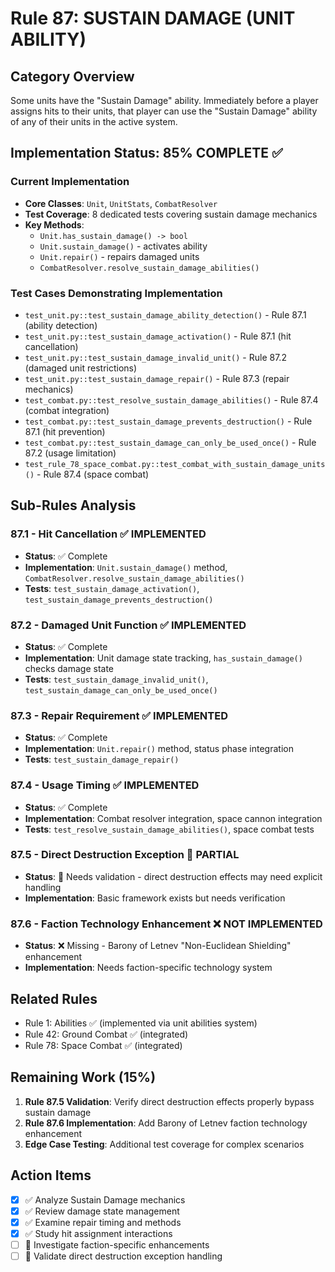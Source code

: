 # Rule 87: SUSTAIN DAMAGE (UNIT ABILITY)

## Category Overview
Some units have the "Sustain Damage" ability. Immediately before a player assigns hits to their units, that player can use the "Sustain Damage" ability of any of their units in the active system.

## Implementation Status: 85% COMPLETE ✅

### Current Implementation
- **Core Classes**: `Unit`, `UnitStats`, `CombatResolver`
- **Test Coverage**: 8 dedicated tests covering sustain damage mechanics
- **Key Methods**:
  - `Unit.has_sustain_damage() -> bool`
  - `Unit.sustain_damage()` - activates ability
  - `Unit.repair()` - repairs damaged units
  - `CombatResolver.resolve_sustain_damage_abilities()`

### Test Cases Demonstrating Implementation
- `test_unit.py::test_sustain_damage_ability_detection()` - Rule 87.1 (ability detection)
- `test_unit.py::test_sustain_damage_activation()` - Rule 87.1 (hit cancellation)
- `test_unit.py::test_sustain_damage_invalid_unit()` - Rule 87.2 (damaged unit restrictions)
- `test_unit.py::test_sustain_damage_repair()` - Rule 87.3 (repair mechanics)
- `test_combat.py::test_resolve_sustain_damage_abilities()` - Rule 87.4 (combat integration)
- `test_combat.py::test_sustain_damage_prevents_destruction()` - Rule 87.1 (hit prevention)
- `test_combat.py::test_sustain_damage_can_only_be_used_once()` - Rule 87.2 (usage limitation)
- `test_rule_78_space_combat.py::test_combat_with_sustain_damage_units()` - Rule 87.4 (space combat)

## Sub-Rules Analysis

### 87.1 - Hit Cancellation ✅ IMPLEMENTED
- **Status**: ✅ Complete
- **Implementation**: `Unit.sustain_damage()` method, `CombatResolver.resolve_sustain_damage_abilities()`
- **Tests**: `test_sustain_damage_activation()`, `test_sustain_damage_prevents_destruction()`

### 87.2 - Damaged Unit Function ✅ IMPLEMENTED
- **Status**: ✅ Complete
- **Implementation**: Unit damage state tracking, `has_sustain_damage()` checks damage state
- **Tests**: `test_sustain_damage_invalid_unit()`, `test_sustain_damage_can_only_be_used_once()`

### 87.3 - Repair Requirement ✅ IMPLEMENTED
- **Status**: ✅ Complete
- **Implementation**: `Unit.repair()` method, status phase integration
- **Tests**: `test_sustain_damage_repair()`

### 87.4 - Usage Timing ✅ IMPLEMENTED
- **Status**: ✅ Complete
- **Implementation**: Combat resolver integration, space cannon integration
- **Tests**: `test_resolve_sustain_damage_abilities()`, space combat tests

### 87.5 - Direct Destruction Exception 🔄 PARTIAL
- **Status**: 🔄 Needs validation - direct destruction effects may need explicit handling
- **Implementation**: Basic framework exists but needs verification

### 87.6 - Faction Technology Enhancement ❌ NOT IMPLEMENTED
- **Status**: ❌ Missing - Barony of Letnev "Non-Euclidean Shielding" enhancement
- **Implementation**: Needs faction-specific technology system

## Related Rules
- Rule 1: Abilities ✅ (implemented via unit abilities system)
- Rule 42: Ground Combat ✅ (integrated)
- Rule 78: Space Combat ✅ (integrated)

## Remaining Work (15%)
1. **Rule 87.5 Validation**: Verify direct destruction effects properly bypass sustain damage
2. **Rule 87.6 Implementation**: Add Barony of Letnev faction technology enhancement
3. **Edge Case Testing**: Additional test coverage for complex scenarios

## Action Items
- [x] ✅ Analyze Sustain Damage mechanics
- [x] ✅ Review damage state management
- [x] ✅ Examine repair timing and methods
- [x] ✅ Study hit assignment interactions
- [ ] 🔄 Investigate faction-specific enhancements
- [ ] 🔄 Validate direct destruction exception handling
